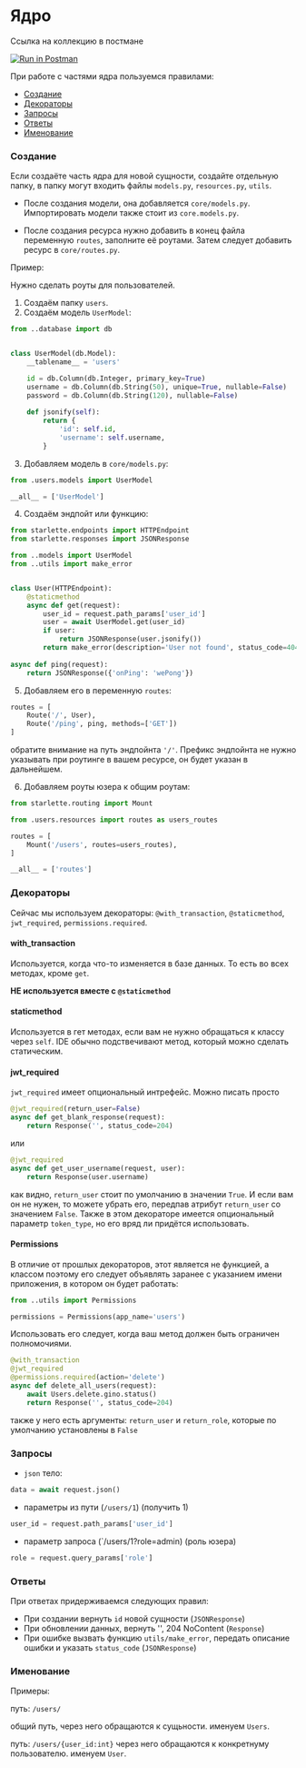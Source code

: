 # Ядро

Ссылка на коллекцию в постмане

[![Run in Postman](https://run.pstmn.io/button.svg)](https://app.getpostman.com/run-collection/a38ca121a9a3f91c5675)

При работе с частями ядра пользуемся правилами:

- [Создание](#Create)
- [Декораторы](#Wrappers)
- [Запросы](#Requests)
- [Ответы](#Responses)
- [Именование](#Naming)

### <a name="Create"></a> Создание

Если создаёте часть ядра для новой сущности, создайте отдельную папку, 
в папку могут входить файлы `models.py`, `resources.py`, `utils`. 

- После создания модели, она добавляется `core/models.py`.
Импортировать модели также стоит из `core.models.py`. 

- После создания ресурса нужно добавить в конец файла переменную `routes`, 
заполните её роутами. Затем следует добавить ресурс в `core/routes.py`.

Пример:

Нужно сделать роуты для пользователей.

1. Создаём папку `users`.
2. Создаём модель `UserModel`:

```python
from ..database import db


class UserModel(db.Model):
    __tablename__ = 'users'

    id = db.Column(db.Integer, primary_key=True)
    username = db.Column(db.String(50), unique=True, nullable=False)
    password = db.Column(db.String(120), nullable=False)
    
    def jsonify(self):
        return {
            'id': self.id,
            'username': self.username,
        }
```

3. Добавляем модель в `core/models.py`:

```python
from .users.models import UserModel

__all__ = ['UserModel']

```

4. Создаём эндпойт или функцию:

```python
from starlette.endpoints import HTTPEndpoint
from starlette.responses import JSONResponse

from ..models import UserModel
from ..utils import make_error


class User(HTTPEndpoint):
    @staticmethod
    async def get(request):
        user_id = request.path_params['user_id']
        user = await UserModel.get(user_id)
        if user:
            return JSONResponse(user.jsonify())
        return make_error(description='User not found', status_code=404)
            
async def ping(request):
    return JSONResponse({'onPing': 'wePong'})
```


5. Добавляем его в переменную `routes`:

```python
routes = [
    Route('/', User),
    Route('/ping', ping, methods=['GET'])
]
```

обратите внимание на путь эндпойнта `'/'`. Префикс эндпойнта не нужно указывать
при роутинге в вашем ресурсе, он будет указан в дальнейшем.

6. Добавляем роуты юзера к общим роутам:

```python
from starlette.routing import Mount

from .users.resources import routes as users_routes

routes = [
    Mount('/users', routes=users_routes),
]

__all__ = ['routes']
```

### <a name="Wrappers"></a> Декораторы

Сейчас мы используем декораторы: `@with_transaction`, `@staticmethod`, 
`jwt_required`, `permissions.required`.

#### with_transaction

Используется, когда что-то изменяется в базе данных. То есть во всех 
методах, кроме `get`. 

**НЕ используется вместе с `@staticmethod`**

#### staticmethod

Используется в гет методах, если вам не нужно обращаться к классу через 
`self`. IDE обычно подствечивают метод, который можно сделать статическим. 

#### jwt_required

`jwt_required` имеет опциональный интрефейс. Можно писать просто 

```python
@jwt_required(return_user=False)
async def get_blank_response(request):
    return Response('', status_code=204)
```

или

```python
@jwt_required
async def get_user_username(request, user):
    return Response(user.username)
```

как видно, `return_user` стоит по умолчанию в значении `True`. И если вам
он не нужен, то можете убрать его, передпав атрибут `return_user` со
значением `False`. Также в этом декораторе имеется опциональный параметр 
`token_type`, но его вряд ли придётся использовать.

#### Permissions

В отличие от прошлых декораторов, этот является не функцией, а классом
поэтому его следует объявлять заранее с указанием имени приложения,
в котором он будет работать:

```python
from ..utils import Permissions

permissions = Permissions(app_name='users')
```

Использовать его следует, когда ваш метод должен быть ограничен полномочиями.
```python
@with_transaction
@jwt_required
@permissions.required(action='delete')
async def delete_all_users(request):
    await Users.delete.gino.status()
    return Response('', status_code=204)

```

также у него есть аргументы: `return_user` и `return_role`, которые по 
умолчанию установлены в `False`


### <a name="Requests"></a> Запросы

- `json` тело:
```python
data = await request.json()
```

- параметры из пути (`/users/1`) (получить 1)
```python
user_id = request.path_params['user_id']
```

- параметр запроса (`/users/1?role=admin) (роль юзера)
```python
role = request.query_params['role']
```

### <a name="Responses"></a>Ответы

При ответах придерживаемся следующих правил:

- При создании вернуть `id` новой сущности (`JSONResponse`)
- При обновлении данных, вернуть '', 204 NoContent (`Response`)
- При ошибке вызвать функцию `utils/make_error`, передать описание ошибки
и указать `status_code` (`JSONResponse`)

### <a name="Naming"></a> Именование

Примеры:

путь: `/users/`

общий путь, через него обращаются к сущьности. 
именуем `Users`.

путь: `/users/{user_id:int}`
через него обращаются к конкретнуму пользователю.
именуем `User`.

